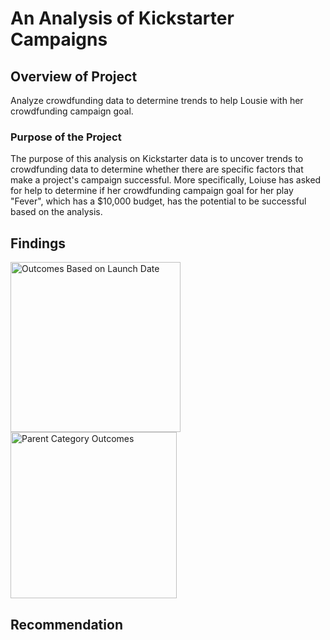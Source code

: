 # An Analysis of Kickstarter Campaigns

## Overview of Project
Analyze crowdfunding data to determine trends to help Lousie with her crowdfunding campaign goal.

### Purpose of the Project
The purpose of this analysis on Kickstarter data is to uncover trends to crowdfunding data to determine whether there are specific factors that make a project's campaign successful.  More specifically, Loiuse has asked for help to determine if her crowdfunding campaign goal for her play "Fever", which has a $10,000 budget, has the potential to be successful based on the analysis.

## Findings
<img width="272" alt="Outcomes Based on Launch Date" src="https://user-images.githubusercontent.com/110485380/188962417-9a3f950b-c9a2-4b6c-854d-8cd4cf9cc420.png">


<img width="266" alt="Parent Category Outcomes" src="https://user-images.githubusercontent.com/110485380/188962593-01445b01-d97a-44f3-b2a1-da8d442bb566.png">


## Recommendation

